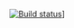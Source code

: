 [![Build status](https://alexnalbandov.visualstudio.com/GLOBot/_apis/build/status/GLOBot-CI?branch=master)](https://alexnalbandov.visualstudio.com/GLOBot/_build/latest?definitionId=13&branch=master)]
